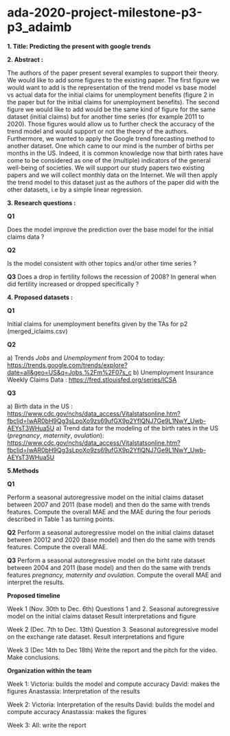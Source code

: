 # ada-2020-project-milestone-p3-p3_adaimb

**1. Title: Predicting the present with google trends**

**2. Abstract :**

The authors of the paper present several examples to support their theory. We would like to add some figures to the existing paper. The first figure we would want to add is the representation of the trend model vs base model vs actual data for the initial claims for unemployment benefits (figure 2 in the paper but for the initial claims for unemployment benefits). The second figure we would like to add would be the same kind of figure for the same dataset (initial claims) but for another time series (for example 2011 to 2020). Those figures would allow us to further check the accuracy of the trend model and would support or not the theory of the authors. Furthermore, we wanted to apply the Google trend forecasting method to another dataset. One which came to our mind is the number of births per months in the US.  Indeed, it is common knowledge now that birth rates have come to be considered as one of the (multiple) indicators of the general well-being of societies. We will support our study papers two existing papers and we will collect monthly data on the Internet. We will then apply the trend model to this dataset just as the authors of the paper did with the other datasets, i.e by a simple linear regression. 


**3. Research questions :**

**Q1**

Does the model improve the prediction over the base model for the initial claims data ?

**Q2**

Is the model consistent with other topics and/or other time series ?

**Q3**
Does a drop in fertility follows the recession of 2008? In general when did fertility increased or dropped specifically ? 

**4. Proposed datasets :**

**Q1**

Initial claims for unemployment benefits given by the TAs for p2 (merged_iclaims.csv)

**Q2**

a) Trends *Jobs* and *Unemployment* from 2004 to today: https://trends.google.com/trends/explore?date=all&geo=US&q=Jobs,%2Fm%2F07s_c
b) Unemployment Insurance Weekly Claims Data : https://fred.stlouisfed.org/series/ICSA


**Q3**

a) Birth data in the US : https://www.cdc.gov/nchs/data_access/Vitalstatsonline.htm?fbclid=IwAR0bH9Qg3sLpoXo9zs69ufGX9p2YflQNJ7Ge9L1NwY_Uwb-AEYsT3WHua5U 
a) Trend data for the modeling of the birth rates in the US (*pregnancy*, *maternity*, *ovulation*): https://www.cdc.gov/nchs/data_access/Vitalstatsonline.htm?fbclid=IwAR0bH9Qg3sLpoXo9zs69ufGX9p2YflQNJ7Ge9L1NwY_Uwb-AEYsT3WHua5U
 
 **5.Methods**

**Q1**

Perform a seasonal autoregressive model on the initial claims dataset between 2007 and 2011 (base model) and then do the same with trends features. Compute the overall MAE and the MAE during the four periods described in Table 1 as turning points. 

**Q2**
Perform a seasonal autoregressive model on the initial claims dataset between 20012 and 2020 (base model) and then do the same with trends features. Compute the overall MAE.

**Q3**
Perform a seasonal autoregressive model on the birht rate dataset between 2004 and 2011 (base model) and then do the same with trends features *pregnancy, maternity and ovulation*. Compute the overall MAE and interpret the results.


 **Proposed timeline**

Week 1 (Nov. 30th to Dec. 6th) 
Questions 1 and 2. Seasonal autoregressive model on the initial claims dataset
Result interpretations and figure 

Week 2 (Dec. 7th to Dec. 13th) 
Question 3. Seasonal autoregressive model on the exchange rate dataset. 
Result interpretations and figure 

Week 3 (Dec 14th to Dec 18th) 
Write the report and the pitch for the video. Make conclusions. 


**Organization within the team**

Week 1: 
Victoria: builds the model and compute accuracy 
David: makes the figures 
Anastassia: Interpretation of the results 

Week 2: 
Victoria: Interpretation of the results 
David: builds the model and compute accuracy 
Anastassia: makes the figures

Week 3: 
All: write the report 

  
